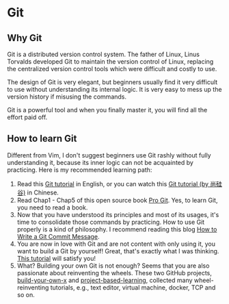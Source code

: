 # Git

## Why Git

Git is a distributed version control system. The father of Linux, Linus Torvalds developed Git to maintain the version control of Linux, replacing the centralized version control tools which were difficult and costly to use.

The design of Git is very elegant, but beginners usually find it very difficult to use without understanding its internal logic. It is very easy to mess up the version history if misusing the commands.

Git is a powerful tool and when you finally master it, you will find all the effort paid off.

## How to learn Git

Different from Vim, I don't suggest beginners use Git rashly without fully understanding it, because its inner logic can not be acquainted by practicing. Here is my recommended learning path:

1. Read this [Git tutorial](https://missing.csail.mit.edu/2020/version-control/) in English, or you can watch this [Git tutorial (by 尚硅谷)](https://www.bilibili.com/video/BV1vy4y1s7k6) in Chinese.
2. Read Chap1 - Chap5 of this open source book [Pro Git](https://git-scm.com/book/en/v2). Yes, to learn Git, you need to read a book.
3. Now that you have understood its principles and most of its usages, it's time to consolidate those commands by practicing. How to use Git properly is a kind of philosophy. I recommend reading this blog [How to Write a Git Commit Message](https://chris.beams.io/posts/git-commit/).
4. You are now in love with Git and are not content with only using it, you want to build a Git by yourself! Great, that's exactly what I was thinking. [This tutorial](https://wyag.thb.lt/) will satisfy you!
5. What? Building your own Git is not enough?  Seems that you are also passionate about reinventing the wheels. These two GitHub projects, [build-your-own-x](https://github.com/danistefanovic/build-your-own-x) and [project-based-learning](https://github.com/tuvtran/project-based-learning), collected many wheel-reinventing tutorials, e.g., text editor, virtual machine, docker, TCP and so on.

